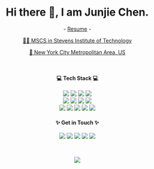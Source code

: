 <h1 align="center">
Hi there 👋, I am Junjie Chen.
</h1>

<p align="center">
- <a href="#">Resume</a> -
</p>
<p align="center">
<a href="https://www.stevens.edu/">👨‍🎓 MSCS in Stevens Institute of Technology</a></p> <p align="center"> <a href="#">📍 New York City Metropolitan Area, US</a>
</p>

<br />
<h4 align="center">💻 Tech Stack 💻 </h4>
<p align="center">
<img src="https://img.shields.io/badge/-Java-eee?style=flat-square&logo=java&logoColor=red" />
<img src="https://img.shields.io/badge/-JavaScript-eee?style=flat-square&logo=javascript" />
<img src="https://img.shields.io/badge/-Python-eee?style=flat-square&logo=python" />
<img src="https://img.shields.io/badge/-Html5-eee?style=flat-square&logo=html5" />
<br />
<img src="https://img.shields.io/badge/-AWS-eee?style=flat-square&logo=amazon" />
<img src="https://img.shields.io/badge/-MySQL-eee?style=flat-square&logo=mysql" />
<img src="https://img.shields.io/badge/-MongoDB-eee?style=flat-square&logo=mongodb" />
<img src="https://img.shields.io/badge/-PostgreSQL-eee?style=flat-square&logo=postgresql" />
<br />
<img src="https://img.shields.io/badge/-NodeJS-eee?style=flat-square&logo=node.js" />
<img src="https://img.shields.io/badge/-jQuery-eee?style=flat-square&logo=jquery&logoColor=78cff5" />
<img src="https://img.shields.io/badge/-Bootstrap-eee?style=flat-square&logo=bootstrap" />
<img src="https://img.shields.io/badge/-Android-eee?style=flat-square&logo=android" />
<img src="https://img.shields.io/badge/-Linux-eee?style=flat-square&logo=linux&logoColor=black" />
</p>

<h4 align="center">✨ Get in Touch ✨</h4>
<p align="center">
  <a href="https://github.com/JJerrychan"><img src="https://img.icons8.com/clouds/50/000000/github.png"/></a>
  <a href="https://www.linkedin.com/in/jerrycc-/"><img src="https://img.icons8.com/clouds/50/000000/linkedin.png"/></a>
  <a href="https://www.instagram.com/chenjunjie96/"><img src="https://img.icons8.com/clouds/50/000000/instagram.png"/></a>
  <a href="#"><img src="https://img.icons8.com/clouds/50/000000/facebook.png"/></a>
  <a href="#"><img src="https://img.icons8.com/clouds/50/000000/twitter.png"/></a>
</p>

<br />
<p align="center">
 <img src="https://visitor-badge.laobi.icu/badge?page_id=JJerrychan" />
</p>

<!--
**JJerrychan/JJerrychan** is a ✨ _special_ ✨ repository because its `README.md` (this file) appears on your GitHub profile.

Here are some ideas to get you started:

- 🔭 I’m currently working on ...
- 🌱 I’m currently learning ...
- 👯 I’m looking to collaborate on ...
- 🤔 I’m looking for help with ...
- 💬 Ask me about ...
- 📫 How to reach me: ...
- 😄 Pronouns: ...
- ⚡ Fun fact: ...
-->
